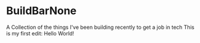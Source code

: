 # BuildBarNone
A Collection of the things I've been building recently to get a job in tech
This is my first edit:
Hello World!